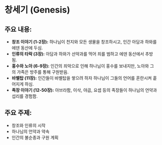# **창세기 (Genesis)**

## **주요 내용:**

- **창조 이야기 (1-2장):** 하나님이 천지와 모든 생물을 창조하시고, 인간 아담과 하와를 에덴 동산에 두심.
- **인류의 타락 (3장):** 아담과 하와가 선악과를 먹어 죄를 범하고 에덴 동산에서 추방됨.
- **홍수와 노아 (6-9장):** 인간의 죄악으로 인해 하나님이 홍수를 보내지만, 노아와 그의 가족은 방주를 통해 구원받음.
- **바벨탑 (11장):** 인간들이 바벨탑을 쌓으려 하자 하나님이 그들의 언어를 혼란시켜 흩어지게 하심.
- **족장 이야기 (12-50장):** 아브라함, 이삭, 야곱, 요셉 등의 족장들이 하나님의 언약과 섭리를 경험함.

## **주요 주제:**

- 창조와 인류의 시작
- 하나님의 언약과 약속
- 인간의 불순종과 구원 계획
